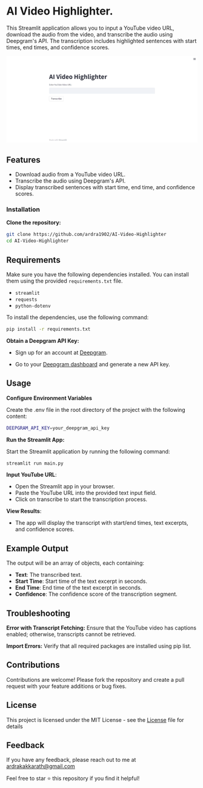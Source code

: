 
# AI Video Highlighter.

This Streamlit application allows you to input a YouTube video URL, download the audio from the video, and transcribe the audio using Deepgram's API. The transcription includes highlighted sentences with start times, end times, and confidence scores.

![App Screenshot](https://raw.githubusercontent.com/ardra1902/AI-Video-Highlighter/main/AIVSS.png)

## Features

- Download audio from a YouTube video URL.
- Transcribe the audio using Deepgram's API.
- Display transcribed sentences with start time, end time, and confidence scores.


### Installation


**Clone the repository:**
   ```bash
   git clone https://github.com/ardra1902/AI-Video-Highlighter
   cd AI-Video-Highlighter
```


## Requirements

Make sure you have the following dependencies installed. You can install them using the provided `requirements.txt` file.

- `streamlit`
- `requests`
- `python-dotenv`

To install the dependencies, use the following command:

```bash
pip install -r requirements.txt
```

**Obtain a Deepgram API Key:**

  - Sign up for an account at [Deepgram](https://console.deepgram.com/login).

  - Go to your [Deepgram dashboard](https://console.deepgram.com/project/6eaf47f0-2e1f-4c53-b78a-15adeed07e8c/keys) and generate a new API key.




## Usage


**Configure Environment Variables**

Create the .env file in the root directory of the project with the following content:
```bash
DEEPGRAM_API_KEY=your_deepgram_api_key
```
**Run the Streamlit App:**

Start the Streamlit application by running the following command:
```bash
streamlit run main.py
```

 **Input YouTube URL**:
   - Open the Streamlit app in your browser.
   - Paste the YouTube URL into the provided text input field.
   - Click on transcribe to start the transcription process.

 **View Results**:
   - The app will display the transcript with start/end times, text excerpts, and confidence scores.




## Example Output

The output will be an array of objects, each containing:
- **Text**: The transcribed text.
- **Start Time**: Start time of the text excerpt in seconds.
- **End Time**: End time of the text excerpt in seconds.
- **Confidence**: The confidence score of the transcription segment.


## Troubleshooting

**Error with Transcript Fetching:** Ensure that the YouTube video has captions enabled; otherwise, transcripts cannot be retrieved.

**Import Errors:** Verify that all required packages are installed using pip list.


## Contributions

Contributions are welcome! Please fork the repository and create a pull request with your feature additions or bug fixes.
## License


This project is licensed under the MIT License - see the [License](https://choosealicense.com/licenses/mit/) file for details
## Feedback


If you have any feedback, please reach out to me at ardrakakkarath@gmail.com

Feel free to star ⭐ this repository if you find it helpful!
